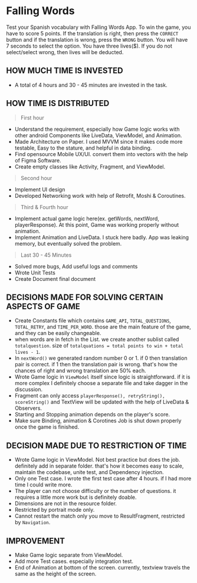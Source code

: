 # Falling Words

Test your Spanish vocabulary with Falling Words App. To win the game, you have to score 5 points. If the translation is right, then press the `CORRECT` button and if the translation is wrong, press the `WRONG` button. You will have 7 seconds to select the option. You have three lives($). If you do not select/select wrong, then lives will be deducted.

## HOW MUCH TIME IS INVESTED

- A total of 4 hours and 30 - 45 minutes are invested in the task.

## HOW TIME IS DISTRIBUTED
> First hour
- Understand the requirement, especially how Game logic works with other android Components like LiveData, ViewModel, and Animation.
- Made Architecture on Paper. I used MVVM since it makes code more testable, Easy to the stature, and helpful in data binding.
- Find opensource Mobile UX/UI. convert them into vectors with the help of Figma Software.
- Create empty classes like Activity, Fragment, and ViewModel.

> Second hour
- Implement UI design
- Developed Networking work with help of Retrofit, Moshi & Coroutines.

> Third & Fourth hour
- Implement actual game logic here(ex.
getWords, nextWord, playerResponse). At this point, Game was working properly without animation.
- Implement Animation and LiveData. I stuck here badly. App was leaking memory, but eventually solved the problem.

> Last 30 - 45 Minutes
- Solved more bugs, Add useful logs and comments
- Wrote Unit Tests
- Create Document final document

## DECISIONS MADE FOR SOLVING CERTAIN ASPECTS OF GAME
- Create Constants file which contains `GAME_API`,  `TOTAL_QUESTIONS`, `TOTAL_RETRY`, and `TIME_PER_WORD`. those are the main feature of the game, and they can be easily changeable.
- when words are in fetch in the List. we create another sublist called `totalquestion`. size of `totalquations = total points to win + total lives - 1`. 
-  In `nextWord()` we generated random number 0 or 1. if 0 then translation pair is correct. if 1 then the translation pair is wrong. that's how the chances of right and wrong translation are 50% each.
-  Wrote Game logic in `ViewModel` itself since logic is straightforward. if it is more complex I definitely choose a separate file and take dagger in the discussion.
-  Fragment can only access `playerResponse(), retryString(), scoreString()` and TextView will be updated with the help of LiveData & Observers.
-  Starting and Stopping animation depends on the player's score.
-  Make sure Binding, animation & Corotines Job is shut down properly once the game is finished.

## DECISION MADE DUE TO RESTRICTION OF TIME
- Wrote Game logic in ViewModel. Not best practice but does the job. definitely add in separate folder. that's how it becomes easy to scale, maintain the codebase, unite test, and Dependency injection.
- Only one Test case. I wrote the first test case after 4 hours. if I had more time I could write more.
- The player can not choose difficulty or the number of questions. it requires a little more work but is definitely doable.
- Dimensions are not in the resource folder.
- Restricted by portrait mode only.
- Cannot restart the match only you move to ResultFragment, restricted by `Navigation`.

## IMPROVEMENT
- Make Game logic separate from ViewModel.
- Add more Test cases. especially integration test.  
- End of Animation at bottom of the screen. currently, textview travels the same as the height of the screen.
